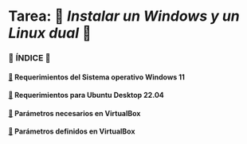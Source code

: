 # **Tarea:** :floppy_disk: *Instalar un Windows y un Linux dual* :floppy_disk:

### :round_pushpin: **ÍNDICE** :round_pushpin:

#### [:pushpin:](practica1/requerimientosW11/README.md) **Requerimientos del Sistema operativo Windows 11**
#### [:pushpin:](practica1/requerimientosUbuntu/README.md) **Requerimientos para Ubuntu Desktop 22.04**
#### [:pushpin:](practica1/parametrosNecesarios/README.md) **Parámetros necesarios en VirtualBox**
#### [:pushpin:](practica1/parametrosDefinidos/README.md) **Parámetros definidos en VirtualBox**
